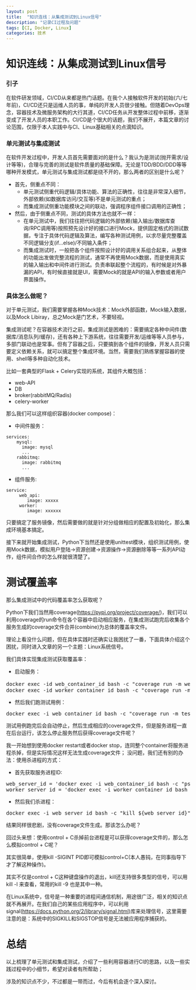 ```yaml
---
layout: post
title:  "知识连线：从集成测试到Linux信号"
description: "记录CI过程及问题"
tags: [CI, Docker, Linux]
categories: 技术
---
```


# 知识连线：从集成测试到Linux信号

### 引子
在软件研发领域，CI/CD从来都是热门话题。在我个人接触软件开发的初始(六/七年前)，CI/CD还只是运维人员的事，单纯的开发人员很少接触。但随着DevOps理念，容器技术及微服务架构的大行其道，CI/CD任务从开发整体过程中前移，逐渐变成了开发人员的本职工作。CI/CD是个很大的话题，我们不展开，本篇文章的讨论范围，仅限于本人实践中与CI、Linux基础相关的点滴知识。

### 单元测试与集成测试
在软件开发过程中，开发人员首先需要面对的是什么？我认为是测试(抛开需求/设计等等)，合理与完善的测试是软件质量的基础保障。无论是TDD/BDD/DDD等等哪种开发模式，单元测试与集成测试都是绕不开的，那么两者的区别是什么呢？
* 首先，侧重点不同：
  * 单元测试侧重代码逻辑/具体功能、算法的正确性，往往是非常深入细节，外部依赖(如数据库访问/交互等)不是单元测试的重点；
  * 而集成测试侧重功能模块之间的联动，强调程序组件接口调用的正确性；
* 然后，由于侧重点不同，测试的具体方法也就不一样：
  * 在单元测试中，我们往往把代码逻辑的外部依赖(输入输出/数据库查询/RPC调用等)按照预先设计好的接口进行Mock，提供固定格式的测试数据，专注于具体代码逻辑及算法，编写各种测试用例，以求尽量完整覆盖不同逻辑分支(if...else)/不同输入条件；
  * 而集成测试时，一般把各个组件按照设计好的调用关系组合起来，从整体的功能出发做完整流程的测试，通常不再使用Mock数据，而是使用真实的输入输出和中间件进行测试。负责串联起整个流程的，有时候是对外暴漏的API，有时候直接就是UI，需要Mock的就是API的输入参数或者用户界面操作。

### 具体怎么做呢？
对于单元测试，我们需要掌握各种Mock技术：Mock外部函数，Mock输入数据，以及Mock Libiray，总之Mock是门艺术，不要轻视。

集成测试呢？在容器技术流行之前，集成测试是困难的：需要搞定各种中间件(数据库/消息队列/缓存)，还有各种上下游系统，往往需要开发/运维等等人员参与，多部门联动也是常事。但有了容器之后，只要搞到各个组件的镜像，开发人员只需要定义依赖关系，就可以搞定整个集成环境。当然，需要我们熟练掌握容器的使用、shell等多种自动化技术。

比如一套典型的Flask + Celery实现的系统，其组件大概包括：
* web-API
* DB
* broker(rabbitMQ/Radis)
* celery-worker

那么我们可以这样组织容器(docker compose)：
* 中间件服务：
<pre><code>services:
    mysql:
      image: mysql
      ...
    rabbitmq:
      image: rabbitmq
      ...
</code></pre>
* 组件服务:
<pre><code>service:
     web_api:
        image: xxxxx
     worker:
        image: xxxxxx
</code></pre>
只要搞定了服务镜像，然后需要做的就是针对分组做相应的配置及初始化，那么集成环境基本搞定。

接下来就开始集成测试，Python下当然还是使用unittest模块，组织测试用例，使用Mock数据，模拟用户登陆->资源创建->资源操作->资源删除等等一系列API动作，组件间合作的怎么样就很清楚了。

# 测试覆盖率
那么集成测试中的代码覆盖率怎么获取呢？

Python下我们当然用coverage(https://pypi.org/project/coverage/)，我们可以利用coverage的run命令在各个容器中启动相应服务，在集成测试跑完后收集各个服务生成的coverage文件合并(combine)为总体的覆盖率文件。

理论上看没什么问题，但在具体实践时还确实让我困扰了一番，下面具体介绍这个困扰，同时进入文章的另一个主题：Linux系统信号。

我们具体实现集成测试获取覆盖率：
* 启动服务：
<pre>docker exec -id web_container_id bash -c "coverage run -m web_api"  # -d让任务后台执行，不阻塞后续命令
docker exec -id worker_container_id bash -c "coverage run -m worker"
</pre>
* 然后我们跑测试用例：
<pre>docker exec -i web_container_id bash -c "coverage run -m test"</pre>
测试用例跑完后会自动停止，然后生成相应的coverage文件，但是服务进程一直在后台运行，该怎么停止服务然后获得coverage文件呢？

我一开始想到使用docker restart或者docker stop，连同整个container将服务进程杀掉，但是实际情况这样无法生成coverage文件；
没问题，我们还有别的办法：使用杀进程的方式：
* 首先获取服务进程ID:
<pre>web_server_id = 'docker exec -i web_container_id bash -c "ps -ef |grep web_api | awk '{print $2}'"'
worker_server_id = 'docker exec -i worker_container_id bash -c "ps -ef |grep worker | awk '{print $2}'"'</pre>

* 然后我们杀进程：
<pre>docker exec -i web_server_id bash -c "kill ${web_server_id}"</pre>
结果同样很悲剧，没有coverage文件生成。那该怎么办呢？

回过头来想：使用control + C杀掉前台进程是可以获得coverage文件的，那么怎么模拟control + C呢？

其实很简单，使用kill -SIGINT PID即可模拟control+C(本人愚钝，在同事指导下才了解这种操作)。

其实不仅是control + C这种键盘操作的退出，kill还支持很多类型的信号，可以用kill -l 来查看，常用的kill -9 也是其中一种。

在Linux系统中，信号是一种重要的进程间通信机制，用途很广泛，相关的知识点就不再展开。在我们自己的某些应用程序中，可以利用signal(https://docs.python.org/2/library/signal.html)库来处理信号，这里需要注意的是：系统中的SIGKILL和SIGSTOP信号是无法被应用程序捕获的。

# 总结
以上梳理了单元测试和集成测试，介绍了一些利用容器进行CI的思路，以及一些实践过程中的小细节，希望对读者有所帮助；

涉及的知识点不少，不过都是一带而过，今后有机会逐个深入探讨。